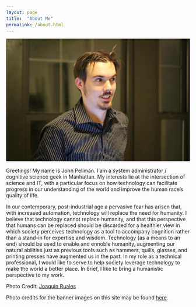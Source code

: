 ```yaml
---
layout: page
title:  "About Me"
permalink: /about.html
---
```


![A portrait of John Pellman](images/pellman.jpg)

Greetings! My name is John Pellman. I am a system administrator / cognitive science geek in Manhattan. My interests lie at the intersection of science and IT, with a particular focus on how technology can facilitate progress in our understanding of the world and improve the human race’s quality of life.

In our contemporary, post-industrial age a pervasive fear has arisen that, with increased automation, technology will replace the need for humanity. I believe that technology cannot replace humanity, and that this perspective that humans can be replaced should be discarded for a healthier view in which society perceives technology as a tool to accompany cognition rather than a stand-in for expertise and wisdom. Technology (as a means to an end) should be used to enable and ennoble humanity, augmenting our natural abilities just as previous tools such as hammers, quills, glasses, and printing presses have augmented us in the past. In my role as a technical professional, I would like to serve to help society leverage technology to make the world a better place. In brief, I like to bring a humanistic perspective to my work.

Photo Credit: [Joaquin Ruales](http://joaquin.rual.es/)

Photo credits for the banner images on this site may be found [here](photocredits.html).

